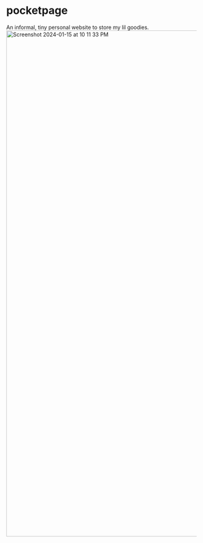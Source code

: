 # pocketpage
An informal, tiny personal website to store my lil goodies.
<img width="1339" alt="Screenshot 2024-01-15 at 10 11 33 PM" src="https://github.com/PocketRice/pocketpage/assets/79682953/80ab16e4-ff43-4c8a-8749-ed6f72a56237">
